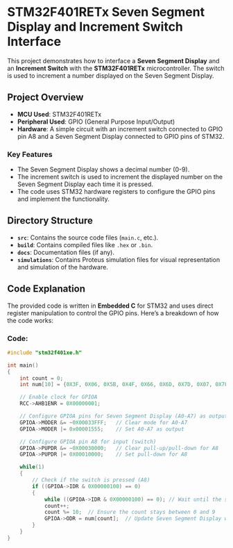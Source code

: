 # STM32F401RETx Seven Segment Display and Increment Switch Interface

This project demonstrates how to interface a **Seven Segment Display** and an **Increment Switch** with the **STM32F401RETx** microcontroller. The switch is used to increment a number displayed on the Seven Segment Display.

## Project Overview

- **MCU Used**: STM32F401RETx
- **Peripheral Used**: GPIO (General Purpose Input/Output)
- **Hardware**: A simple circuit with an increment switch connected to GPIO pin A8 and a Seven Segment Display connected to GPIO pins of STM32.

### Key Features
- The Seven Segment Display shows a decimal number (0-9).
- The increment switch is used to increment the displayed number on the Seven Segment Display each time it is pressed.
- The code uses STM32 hardware registers to configure the GPIO pins and implement the functionality.

## Directory Structure

- **`src`**: Contains the source code files (`main.c`, etc.).
- **`build`**: Contains compiled files like `.hex` or `.bin`.
- **`docs`**: Documentation files (if any).
- **`simulations`**: Contains Proteus simulation files for visual representation and simulation of the hardware.

## Code Explanation

The provided code is written in **Embedded C** for STM32 and uses direct register manipulation to control the GPIO pins. Here’s a breakdown of how the code works:

### Code:

```c
#include "stm32f401xe.h"

int main()
{
    int count = 0;
    int num[10] = {0X3F, 0X06, 0X5B, 0X4F, 0X66, 0X6D, 0X7D, 0X07, 0X7F, 0X6F};

    // Enable clock for GPIOA
    RCC->AHB1ENR = 0X00000001;

    // Configure GPIOA pins for Seven Segment Display (A0-A7) as output
    GPIOA->MODER &= ~0X00033FFF;   // Clear mode for A0-A7
    GPIOA->MODER |= 0x00001555;    // Set A0-A7 as output

    // Configure GPIOA pin A8 for input (switch)
    GPIOA->PUPDR &= ~0X00030000;   // Clear pull-up/pull-down for A8
    GPIOA->PUPDR |= 0X00010000;    // Set pull-down for A8

    while(1)
    {
        // Check if the switch is pressed (A8)
        if ((GPIOA->IDR & 0X00000100) == 0)
        {
            while ((GPIOA->IDR & 0X00000100) == 0); // Wait until the switch is released
            count++;
            count %= 10;  // Ensure the count stays between 0 and 9
            GPIOA->ODR = num[count];  // Update Seven Segment Display with the new number
        }
    }
}
